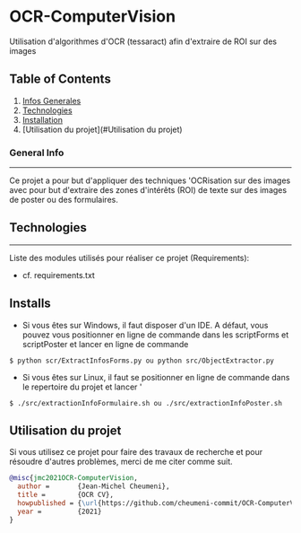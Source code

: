 # OCR-ComputerVision
Utilisation d'algorithmes d'OCR (tessaract) afin d'extraire de ROI sur des images

## Table of Contents
1. [Infos Generales](#general-info)
2. [Technologies](#technologies)
3. [Installation](#installation)
4. [Utilisation du projet](#Utilisation du projet)

### General Info
***
Ce projet a pour but d'appliquer des techniques 'OCRisation sur des images avec pour but d'extraire des zones d'intérêts (ROI) de texte sur des images de poster ou des formulaires.

## Technologies
***
Liste des modules utilisés pour réaliser ce projet (Requirements):
* cf. requirements.txt
## Installs
* Si vous êtes sur Windows, il faut disposer d'un IDE. A défaut, vous pouvez vous positionner en ligne de commande dans les scriptForms et scriptPoster et lancer en ligne de commande
```
$ python scr/ExtractInfosForms.py ou python src/ObjectExtractor.py

```
* Si vous êtes sur Linux, il faut se positionner en ligne de commande dans le repertoire du projet et lancer '
```
$ ./src/extractionInfoFormulaire.sh ou ./src/extractionInfoPoster.sh

```
## Utilisation du projet
Si vous utilisez ce projet pour faire des travaux de recherche et pour résoudre d'autres problèmes, merci de me citer comme suit.

```BibTeX
@misc{jmc2021OCR-ComputerVision,
  author =       {Jean-Michel Cheumeni},
  title =        {OCR CV},
  howpublished = {\url{https://github.com/cheumeni-commit/OCR-ComputerVision/edit/master}},
  year =         {2021}
}
```
